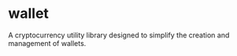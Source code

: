 # wallet
A cryptocurrency utility library designed to simplify the creation and management of wallets.
